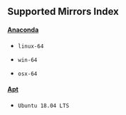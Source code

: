 ## Supported Mirrors Index

#### [**Anaconda**](anaconda)

- ```linux-64```

- ```win-64```

- ```osx-64```

#### [**Apt**](apt)

- ```Ubuntu 18.04 LTS```